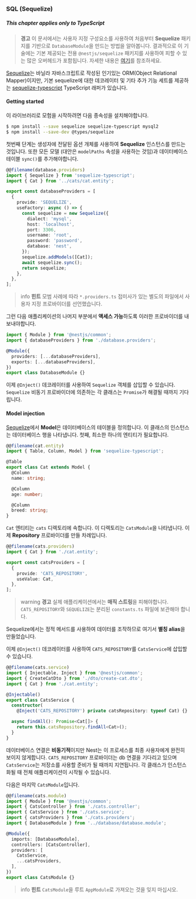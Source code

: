 ### SQL (Sequelize)

##### This chapter applies only to TypeScript

> **경고** 이 문서에서는 사용자 지정 구성요소를 사용하여 처음부터 **Sequelize** 패키지를 기반으로 `DatabaseModule`을 만드는 방법을 알아봅니다. 결과적으로 이 기술에는 기본 제공되는 전용 `@nestjs/sequelize` 패키지를 사용하여 피할 수 있는 많은 오버헤드가 포함됩니다. 자세한 내용은 [여기](/techniques/database#sequelize-integration)를 참조하세요.

[Sequelize](https://github.com/sequelize/sequelize)는 바닐라 자바스크립트로 작성된 인기있는 ORM(Object Relational Mapper)이지만, 기본 sequelize에 대한 데코레이터 및 기타 추가 기능 세트를 제공하는 [sequelize-typescript](https://github.com/RobinBuschmann/sequelize-typescript) TypeScript 래퍼가 있습니다.

#### Getting started

이 라이브러리로 모험을 시작하려면 다음 종속성을 설치해야합니다.

```bash
$ npm install --save sequelize sequelize-typescript mysql2
$ npm install --save-dev @types/sequelize
```

첫번째 단계는 생성자에 전달된 옵션 개체를 사용하여 **Sequelize** 인스턴스를 만드는 것입니다. 또한 모든 모델 (대안은 `modelPaths` 속성을 사용하는 것임)과 데이터베이스 테이블 `sync()`를 추가해야합니다.

```typescript
@@filename(database.providers)
import { Sequelize } from 'sequelize-typescript';
import { Cat } from '../cats/cat.entity';

export const databaseProviders = [
  {
    provide: 'SEQUELIZE',
    useFactory: async () => {
      const sequelize = new Sequelize({
        dialect: 'mysql',
        host: 'localhost',
        port: 3306,
        username: 'root',
        password: 'password',
        database: 'nest',
      });
      sequelize.addModels([Cat]);
      await sequelize.sync();
      return sequelize;
    },
  },
];
```

> info **힌트** 모범 사례에 따라 `*.providers.ts` 접미사가 있는 별도의 파일에서 사용자 지정 프로바이더를 선언했습니다.

그런 다음 애플리케이션의 나머지 부분에서 **액세스 가능**하도록 이러한 프로바이더를 내보내야합니다.

```typescript
import { Module } from '@nestjs/common';
import { databaseProviders } from './database.providers';

@Module({
  providers: [...databaseProviders],
  exports: [...databaseProviders],
})
export class DatabaseModule {}
```

이제 `@Inject()` 데코레이터를 사용하여 `Sequelize` 객체를 삽입할 수 있습니다. `Sequelize` 비동기 프로바이더에 의존하는 각 클래스는 `Promise`가 해결될 때까지 기다립니다.

#### Model injection

[Sequelize](https://github.com/sequelize/sequelize)에서 **Model**은 데이터베이스의 테이블을 정의합니다. 이 클래스의 인스턴스는 데이터베이스 행을 나타냅니다. 첫째, 최소한 하나의 엔티티가 필요합니다.

```typescript
@@filename(cat.entity)
import { Table, Column, Model } from 'sequelize-typescript';

@Table
export class Cat extends Model {
  @Column
  name: string;

  @Column
  age: number;

  @Column
  breed: string;
}
```

`Cat` 엔티티는 `cats` 디렉토리에 속합니다. 이 디렉토리는 `CatsModule`을 나타냅니다. 이제 **Repository** 프로바이더를 만들 차례입니다.

```typescript
@@filename(cats.providers)
import { Cat } from './cat.entity';

export const catsProviders = [
  {
    provide: 'CATS_REPOSITORY',
    useValue: Cat,
  },
];
```

> warning **경고** 실제 애플리케이션에서는 **매직 스트링**을 피해야합니다. `CATS_REPOSITORY`와 `SEQUELIZE`는 분리된 `constants.ts` 파일에 보관해야 합니다.

Sequelize에서는 정적 메서드를 사용하여 데이터를 조작하므로 여기서 **별칭 alias**을 만들었습니다.

이제 `@Inject()` 데코레이터를 사용하여 `CATS_REPOSITORY`를 `CatsService`에 삽입할 수 있습니다.

```typescript
@@filename(cats.service)
import { Injectable, Inject } from '@nestjs/common';
import { CreateCatDto } from './dto/create-cat.dto';
import { Cat } from './cat.entity';

@Injectable()
export class CatsService {
  constructor(
    @Inject('CATS_REPOSITORY') private catsRepository: typeof Cat) {}

  async findAll(): Promise<Cat[]> {
    return this.catsRepository.findAll<Cat>();
  }
}
```

데이터베이스 연결은 **비동기적**이지만 Nest는 이 프로세스를 최종 사용자에게 완전히 보이지 않게합니다. `CATS_REPOSITORY` 프로바이더는 db 연결을 기다리고 있으며 `CatsService`는 저장소를 사용할 준비가 될 때까지 지연됩니다. 각 클래스가 인스턴스화될 때 전체 애플리케이션이 시작될 수 있습니다.

다음은 마지막 `CatsModule`입니다.

```typescript
@@filename(cats.module)
import { Module } from '@nestjs/common';
import { CatsController } from './cats.controller';
import { CatsService } from './cats.service';
import { catsProviders } from './cats.providers';
import { DatabaseModule } from '../database/database.module';

@Module({
  imports: [DatabaseModule],
  controllers: [CatsController],
  providers: [
    CatsService,
    ...catsProviders,
  ],
})
export class CatsModule {}
```

> info **힌트** `CatsModule`을 루트 `AppModule`로 가져오는 것을 잊지 마십시오.
